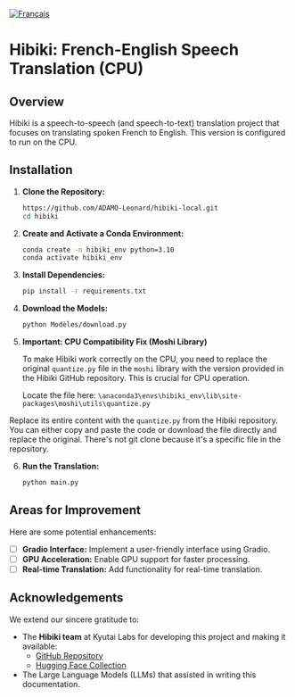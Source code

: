 [![Français](https://img.shields.io/badge/README-Français-blue.svg)](ReadmeFR.md)

# Hibiki: French-English Speech Translation (CPU)

## Overview

Hibiki is a speech-to-speech (and speech-to-text) translation project that focuses on translating spoken French to English. This version is configured to run on the CPU.

## Installation

1.  **Clone the Repository:**

    ```bash
    https://github.com/ADAMO-Leonard/hibiki-local.git
    cd hibiki
    ```

2.  **Create and Activate a Conda Environment:**

    ```bash
    conda create -n hibiki_env python=3.10
    conda activate hibiki_env
    ```

3.  **Install Dependencies:**

    ```bash
    pip install -r requirements.txt
    ```

4.  **Download the Models:**

    ```bash
    python Modèles/download.py
    ```

5.  **Important:  CPU Compatibility Fix (Moshi Library)**

    To make Hibiki work correctly on the CPU, you need to replace the original `quantize.py` file in the `moshi` library with the version provided in the Hibiki GitHub repository.  This is crucial for CPU operation.

    Locate the file here:
    `\anaconda3\envs\hibiki_env\lib\site-packages\moshi\utils\quantize.py`

   Replace its entire content with the `quantize.py` from the Hibiki repository.  You can either copy and paste the code or download the file directly and replace the original. There's not git clone because it's a specific file in the repository.

6.  **Run the Translation:**

    ```bash
    python main.py
    ```

## Areas for Improvement

Here are some potential enhancements:

-   [ ]  **Gradio Interface:**  Implement a user-friendly interface using Gradio.
-   [ ]  **GPU Acceleration:**  Enable GPU support for faster processing.
-   [ ]  **Real-time Translation:**  Add functionality for real-time translation.

## Acknowledgements

We extend our sincere gratitude to:

*   The **Hibiki team** at Kyutai Labs for developing this project and making it available:
    *   [GitHub Repository](https://github.com/kyutai-labs/hibiki)
    *   [Hugging Face Collection](https://huggingface.co/collections/kyutai/hibiki-fr-en-67a48835a3d50ee55d37c2b5)
*   The Large Language Models (LLMs) that assisted in writing this documentation.
